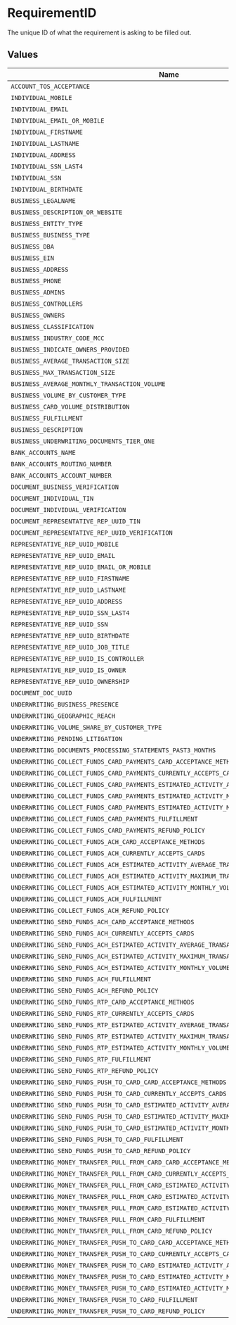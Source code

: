 # RequirementID

The unique ID of what the requirement is asking to be filled out.


## Values

| Name                                                                                       | Value                                                                                      |
| ------------------------------------------------------------------------------------------ | ------------------------------------------------------------------------------------------ |
| `ACCOUNT_TOS_ACCEPTANCE`                                                                   | account.tos-acceptance                                                                     |
| `INDIVIDUAL_MOBILE`                                                                        | individual.mobile                                                                          |
| `INDIVIDUAL_EMAIL`                                                                         | individual.email                                                                           |
| `INDIVIDUAL_EMAIL_OR_MOBILE`                                                               | individual.email-or-mobile                                                                 |
| `INDIVIDUAL_FIRSTNAME`                                                                     | individual.firstname                                                                       |
| `INDIVIDUAL_LASTNAME`                                                                      | individual.lastname                                                                        |
| `INDIVIDUAL_ADDRESS`                                                                       | individual.address                                                                         |
| `INDIVIDUAL_SSN_LAST4`                                                                     | individual.ssn-last4                                                                       |
| `INDIVIDUAL_SSN`                                                                           | individual.ssn                                                                             |
| `INDIVIDUAL_BIRTHDATE`                                                                     | individual.birthdate                                                                       |
| `BUSINESS_LEGALNAME`                                                                       | business.legalname                                                                         |
| `BUSINESS_DESCRIPTION_OR_WEBSITE`                                                          | business.description-or-website                                                            |
| `BUSINESS_ENTITY_TYPE`                                                                     | business.entity-type                                                                       |
| `BUSINESS_BUSINESS_TYPE`                                                                   | business.business-type                                                                     |
| `BUSINESS_DBA`                                                                             | business.dba                                                                               |
| `BUSINESS_EIN`                                                                             | business.ein                                                                               |
| `BUSINESS_ADDRESS`                                                                         | business.address                                                                           |
| `BUSINESS_PHONE`                                                                           | business.phone                                                                             |
| `BUSINESS_ADMINS`                                                                          | business.admins                                                                            |
| `BUSINESS_CONTROLLERS`                                                                     | business.controllers                                                                       |
| `BUSINESS_OWNERS`                                                                          | business.owners                                                                            |
| `BUSINESS_CLASSIFICATION`                                                                  | business.classification                                                                    |
| `BUSINESS_INDUSTRY_CODE_MCC`                                                               | business.industry-code-mcc                                                                 |
| `BUSINESS_INDICATE_OWNERS_PROVIDED`                                                        | business.indicate-owners-provided                                                          |
| `BUSINESS_AVERAGE_TRANSACTION_SIZE`                                                        | business.average-transaction-size                                                          |
| `BUSINESS_MAX_TRANSACTION_SIZE`                                                            | business.max-transaction-size                                                              |
| `BUSINESS_AVERAGE_MONTHLY_TRANSACTION_VOLUME`                                              | business.average-monthly-transaction-volume                                                |
| `BUSINESS_VOLUME_BY_CUSTOMER_TYPE`                                                         | business.volume-by-customer-type                                                           |
| `BUSINESS_CARD_VOLUME_DISTRIBUTION`                                                        | business.card-volume-distribution                                                          |
| `BUSINESS_FULFILLMENT`                                                                     | business.fulfillment                                                                       |
| `BUSINESS_DESCRIPTION`                                                                     | business.description                                                                       |
| `BUSINESS_UNDERWRITING_DOCUMENTS_TIER_ONE`                                                 | business.underwriting-documents-tier-one                                                   |
| `BANK_ACCOUNTS_NAME`                                                                       | bank-accounts.name                                                                         |
| `BANK_ACCOUNTS_ROUTING_NUMBER`                                                             | bank-accounts.routing-number                                                               |
| `BANK_ACCOUNTS_ACCOUNT_NUMBER`                                                             | bank-accounts.account-number                                                               |
| `DOCUMENT_BUSINESS_VERIFICATION`                                                           | document.business.verification                                                             |
| `DOCUMENT_INDIVIDUAL_TIN`                                                                  | document.individual.tin                                                                    |
| `DOCUMENT_INDIVIDUAL_VERIFICATION`                                                         | document.individual.verification                                                           |
| `DOCUMENT_REPRESENTATIVE_REP_UUID_TIN`                                                     | document.representative.{rep-uuid}.tin                                                     |
| `DOCUMENT_REPRESENTATIVE_REP_UUID_VERIFICATION`                                            | document.representative.{rep-uuid}.verification                                            |
| `REPRESENTATIVE_REP_UUID_MOBILE`                                                           | representative.{rep-uuid}.mobile                                                           |
| `REPRESENTATIVE_REP_UUID_EMAIL`                                                            | representative.{rep-uuid}.email                                                            |
| `REPRESENTATIVE_REP_UUID_EMAIL_OR_MOBILE`                                                  | representative.{rep-uuid}.email-or-mobile                                                  |
| `REPRESENTATIVE_REP_UUID_FIRSTNAME`                                                        | representative.{rep-uuid}.firstname                                                        |
| `REPRESENTATIVE_REP_UUID_LASTNAME`                                                         | representative.{rep-uuid}.lastname                                                         |
| `REPRESENTATIVE_REP_UUID_ADDRESS`                                                          | representative.{rep-uuid}.address                                                          |
| `REPRESENTATIVE_REP_UUID_SSN_LAST4`                                                        | representative.{rep-uuid}.ssn-last4                                                        |
| `REPRESENTATIVE_REP_UUID_SSN`                                                              | representative.{rep-uuid}.ssn                                                              |
| `REPRESENTATIVE_REP_UUID_BIRTHDATE`                                                        | representative.{rep-uuid}.birthdate                                                        |
| `REPRESENTATIVE_REP_UUID_JOB_TITLE`                                                        | representative.{rep-uuid}.job-title                                                        |
| `REPRESENTATIVE_REP_UUID_IS_CONTROLLER`                                                    | representative.{rep-uuid}.is-controller                                                    |
| `REPRESENTATIVE_REP_UUID_IS_OWNER`                                                         | representative.{rep-uuid}.is-owner                                                         |
| `REPRESENTATIVE_REP_UUID_OWNERSHIP`                                                        | representative.{rep-uuid}.ownership                                                        |
| `DOCUMENT_DOC_UUID`                                                                        | document.{doc-uuid}                                                                        |
| `UNDERWRITING_BUSINESS_PRESENCE`                                                           | underwriting.businessPresence                                                              |
| `UNDERWRITING_GEOGRAPHIC_REACH`                                                            | underwriting.geographicReach                                                               |
| `UNDERWRITING_VOLUME_SHARE_BY_CUSTOMER_TYPE`                                               | underwriting.volumeShareByCustomerType                                                     |
| `UNDERWRITING_PENDING_LITIGATION`                                                          | underwriting.pendingLitigation                                                             |
| `UNDERWRITING_DOCUMENTS_PROCESSING_STATEMENTS_PAST3_MONTHS`                                | underwriting.documents.processingStatementsPast3Months                                     |
| `UNDERWRITING_COLLECT_FUNDS_CARD_PAYMENTS_CARD_ACCEPTANCE_METHODS`                         | underwriting.collectFunds.cardPayments.cardAcceptanceMethods                               |
| `UNDERWRITING_COLLECT_FUNDS_CARD_PAYMENTS_CURRENTLY_ACCEPTS_CARDS`                         | underwriting.collectFunds.cardPayments.currentlyAcceptsCards                               |
| `UNDERWRITING_COLLECT_FUNDS_CARD_PAYMENTS_ESTIMATED_ACTIVITY_AVERAGE_TRANSACTION_AMOUNT`   | underwriting.collectFunds.cardPayments.estimatedActivity.averageTransactionAmount          |
| `UNDERWRITING_COLLECT_FUNDS_CARD_PAYMENTS_ESTIMATED_ACTIVITY_MAXIMUM_TRANSACTION_AMOUNT`   | underwriting.collectFunds.cardPayments.estimatedActivity.maximumTransactionAmount          |
| `UNDERWRITING_COLLECT_FUNDS_CARD_PAYMENTS_ESTIMATED_ACTIVITY_MONTHLY_VOLUME_RANGE`         | underwriting.collectFunds.cardPayments.estimatedActivity.monthlyVolumeRange                |
| `UNDERWRITING_COLLECT_FUNDS_CARD_PAYMENTS_FULFILLMENT`                                     | underwriting.collectFunds.cardPayments.fulfillment                                         |
| `UNDERWRITING_COLLECT_FUNDS_CARD_PAYMENTS_REFUND_POLICY`                                   | underwriting.collectFunds.cardPayments.refundPolicy                                        |
| `UNDERWRITING_COLLECT_FUNDS_ACH_CARD_ACCEPTANCE_METHODS`                                   | underwriting.collectFunds.ach.cardAcceptanceMethods                                        |
| `UNDERWRITING_COLLECT_FUNDS_ACH_CURRENTLY_ACCEPTS_CARDS`                                   | underwriting.collectFunds.ach.currentlyAcceptsCards                                        |
| `UNDERWRITING_COLLECT_FUNDS_ACH_ESTIMATED_ACTIVITY_AVERAGE_TRANSACTION_AMOUNT`             | underwriting.collectFunds.ach.estimatedActivity.averageTransactionAmount                   |
| `UNDERWRITING_COLLECT_FUNDS_ACH_ESTIMATED_ACTIVITY_MAXIMUM_TRANSACTION_AMOUNT`             | underwriting.collectFunds.ach.estimatedActivity.maximumTransactionAmount                   |
| `UNDERWRITING_COLLECT_FUNDS_ACH_ESTIMATED_ACTIVITY_MONTHLY_VOLUME_RANGE`                   | underwriting.collectFunds.ach.estimatedActivity.monthlyVolumeRange                         |
| `UNDERWRITING_COLLECT_FUNDS_ACH_FULFILLMENT`                                               | underwriting.collectFunds.ach.fulfillment                                                  |
| `UNDERWRITING_COLLECT_FUNDS_ACH_REFUND_POLICY`                                             | underwriting.collectFunds.ach.refundPolicy                                                 |
| `UNDERWRITING_SEND_FUNDS_ACH_CARD_ACCEPTANCE_METHODS`                                      | underwriting.sendFunds.ach.cardAcceptanceMethods                                           |
| `UNDERWRITING_SEND_FUNDS_ACH_CURRENTLY_ACCEPTS_CARDS`                                      | underwriting.sendFunds.ach.currentlyAcceptsCards                                           |
| `UNDERWRITING_SEND_FUNDS_ACH_ESTIMATED_ACTIVITY_AVERAGE_TRANSACTION_AMOUNT`                | underwriting.sendFunds.ach.estimatedActivity.averageTransactionAmount                      |
| `UNDERWRITING_SEND_FUNDS_ACH_ESTIMATED_ACTIVITY_MAXIMUM_TRANSACTION_AMOUNT`                | underwriting.sendFunds.ach.estimatedActivity.maximumTransactionAmount                      |
| `UNDERWRITING_SEND_FUNDS_ACH_ESTIMATED_ACTIVITY_MONTHLY_VOLUME_RANGE`                      | underwriting.sendFunds.ach.estimatedActivity.monthlyVolumeRange                            |
| `UNDERWRITING_SEND_FUNDS_ACH_FULFILLMENT`                                                  | underwriting.sendFunds.ach.fulfillment                                                     |
| `UNDERWRITING_SEND_FUNDS_ACH_REFUND_POLICY`                                                | underwriting.sendFunds.ach.refundPolicy                                                    |
| `UNDERWRITING_SEND_FUNDS_RTP_CARD_ACCEPTANCE_METHODS`                                      | underwriting.sendFunds.rtp.cardAcceptanceMethods                                           |
| `UNDERWRITING_SEND_FUNDS_RTP_CURRENTLY_ACCEPTS_CARDS`                                      | underwriting.sendFunds.rtp.currentlyAcceptsCards                                           |
| `UNDERWRITING_SEND_FUNDS_RTP_ESTIMATED_ACTIVITY_AVERAGE_TRANSACTION_AMOUNT`                | underwriting.sendFunds.rtp.estimatedActivity.averageTransactionAmount                      |
| `UNDERWRITING_SEND_FUNDS_RTP_ESTIMATED_ACTIVITY_MAXIMUM_TRANSACTION_AMOUNT`                | underwriting.sendFunds.rtp.estimatedActivity.maximumTransactionAmount                      |
| `UNDERWRITING_SEND_FUNDS_RTP_ESTIMATED_ACTIVITY_MONTHLY_VOLUME_RANGE`                      | underwriting.sendFunds.rtp.estimatedActivity.monthlyVolumeRange                            |
| `UNDERWRITING_SEND_FUNDS_RTP_FULFILLMENT`                                                  | underwriting.sendFunds.rtp.fulfillment                                                     |
| `UNDERWRITING_SEND_FUNDS_RTP_REFUND_POLICY`                                                | underwriting.sendFunds.rtp.refundPolicy                                                    |
| `UNDERWRITING_SEND_FUNDS_PUSH_TO_CARD_CARD_ACCEPTANCE_METHODS`                             | underwriting.sendFunds.pushToCard.cardAcceptanceMethods                                    |
| `UNDERWRITING_SEND_FUNDS_PUSH_TO_CARD_CURRENTLY_ACCEPTS_CARDS`                             | underwriting.sendFunds.pushToCard.currentlyAcceptsCards                                    |
| `UNDERWRITING_SEND_FUNDS_PUSH_TO_CARD_ESTIMATED_ACTIVITY_AVERAGE_TRANSACTION_AMOUNT`       | underwriting.sendFunds.pushToCard.estimatedActivity.averageTransactionAmount               |
| `UNDERWRITING_SEND_FUNDS_PUSH_TO_CARD_ESTIMATED_ACTIVITY_MAXIMUM_TRANSACTION_AMOUNT`       | underwriting.sendFunds.pushToCard.estimatedActivity.maximumTransactionAmount               |
| `UNDERWRITING_SEND_FUNDS_PUSH_TO_CARD_ESTIMATED_ACTIVITY_MONTHLY_VOLUME_RANGE`             | underwriting.sendFunds.pushToCard.estimatedActivity.monthlyVolumeRange                     |
| `UNDERWRITING_SEND_FUNDS_PUSH_TO_CARD_FULFILLMENT`                                         | underwriting.sendFunds.pushToCard.fulfillment                                              |
| `UNDERWRITING_SEND_FUNDS_PUSH_TO_CARD_REFUND_POLICY`                                       | underwriting.sendFunds.pushToCard.refundPolicy                                             |
| `UNDERWRITING_MONEY_TRANSFER_PULL_FROM_CARD_CARD_ACCEPTANCE_METHODS`                       | underwriting.moneyTransfer.pullFromCard.cardAcceptanceMethods                              |
| `UNDERWRITING_MONEY_TRANSFER_PULL_FROM_CARD_CURRENTLY_ACCEPTS_CARDS`                       | underwriting.moneyTransfer.pullFromCard.currentlyAcceptsCards                              |
| `UNDERWRITING_MONEY_TRANSFER_PULL_FROM_CARD_ESTIMATED_ACTIVITY_AVERAGE_TRANSACTION_AMOUNT` | underwriting.moneyTransfer.pullFromCard.estimatedActivity.averageTransactionAmount         |
| `UNDERWRITING_MONEY_TRANSFER_PULL_FROM_CARD_ESTIMATED_ACTIVITY_MAXIMUM_TRANSACTION_AMOUNT` | underwriting.moneyTransfer.pullFromCard.estimatedActivity.maximumTransactionAmount         |
| `UNDERWRITING_MONEY_TRANSFER_PULL_FROM_CARD_ESTIMATED_ACTIVITY_MONTHLY_VOLUME_RANGE`       | underwriting.moneyTransfer.pullFromCard.estimatedActivity.monthlyVolumeRange               |
| `UNDERWRITING_MONEY_TRANSFER_PULL_FROM_CARD_FULFILLMENT`                                   | underwriting.moneyTransfer.pullFromCard.fulfillment                                        |
| `UNDERWRITING_MONEY_TRANSFER_PULL_FROM_CARD_REFUND_POLICY`                                 | underwriting.moneyTransfer.pullFromCard.refundPolicy                                       |
| `UNDERWRITING_MONEY_TRANSFER_PUSH_TO_CARD_CARD_ACCEPTANCE_METHODS`                         | underwriting.moneyTransfer.pushToCard.cardAcceptanceMethods                                |
| `UNDERWRITING_MONEY_TRANSFER_PUSH_TO_CARD_CURRENTLY_ACCEPTS_CARDS`                         | underwriting.moneyTransfer.pushToCard.currentlyAcceptsCards                                |
| `UNDERWRITING_MONEY_TRANSFER_PUSH_TO_CARD_ESTIMATED_ACTIVITY_AVERAGE_TRANSACTION_AMOUNT`   | underwriting.moneyTransfer.pushToCard.estimatedActivity.averageTransactionAmount           |
| `UNDERWRITING_MONEY_TRANSFER_PUSH_TO_CARD_ESTIMATED_ACTIVITY_MAXIMUM_TRANSACTION_AMOUNT`   | underwriting.moneyTransfer.pushToCard.estimatedActivity.maximumTransactionAmount           |
| `UNDERWRITING_MONEY_TRANSFER_PUSH_TO_CARD_ESTIMATED_ACTIVITY_MONTHLY_VOLUME_RANGE`         | underwriting.moneyTransfer.pushToCard.estimatedActivity.monthlyVolumeRange                 |
| `UNDERWRITING_MONEY_TRANSFER_PUSH_TO_CARD_FULFILLMENT`                                     | underwriting.moneyTransfer.pushToCard.fulfillment                                          |
| `UNDERWRITING_MONEY_TRANSFER_PUSH_TO_CARD_REFUND_POLICY`                                   | underwriting.moneyTransfer.pushToCard.refundPolicy                                         |